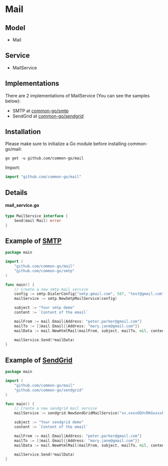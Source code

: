 # Mail
## Model
- Mail

## Service
- MailService

## Implementations
There are 2 implementations of MailService (You can see the samples below):
- SMTP at [common-go/smtp](https://github.com/common-go/smtp)
- SendGrid at [common-go/sendgrid](https://github.com/common-go/sendgrid)

## Installation

Please make sure to initialize a Go module before installing common-go/mail:

```shell
go get -u github.com/common-go/mail
```

Import:

```go
import "github.com/common-go/mail"
```

## Details
#### mail_service.go
```go
type MailService interface {
	Send(mail Mail) error
}
```

## Example of [SMTP](https://github.com/common-go/smtp)
```go
package main

import (
	"github.com/common-go/mail"
	"github.com/common-go/smtp"
)

func main() {
	// Create a new smtp mail service 
	config := smtp.DialerConfig{"smtp.gmail.com", 587, "test@gmail.com", "test", true}
	mailService := smtp.NewSmtpMailService(config)

	subject := "Your smtp demo"
	content := `Content of the email`

	mailFrom := mail.Email{Address: "peter.parker@gmail.com"}
	mailTo := []mail.Email{{Address: "mary.jane@gmail.com"}}
	mailData := mail.NewHtmlMail(mailFrom, subject, mailTo, nil, content)

	mailService.Send(*mailData)
}
```

## Example of [SendGrid](https://github.com/common-go/smtp)
```go
package main

import (
	"github.com/common-go/mail"
	"github.com/common-go/sendgrid"
)

func main() {
	// Create a new sendgrid mail service 
	mailService := sendgrid.NewSendGridMailService("xx.xxxxOQVcRKGxxxxk2KJc4g.fM7m9NIxxxxSLNOzxxxxfxF9bH4mnRrIysJA8q-xxxx")

	subject := "Your sendgrid demo"
	content := `Content of the email`

	mailFrom := mail.Email{Address: "peter.parker@gmail.com"}
	mailTo := []mail.Email{{Address: "mary.jane@gmail.com"}}
	mailData := mail.NewHtmlMail(mailFrom, subject, mailTo, nil, content)

	mailService.Send(*mailData)
}
```
